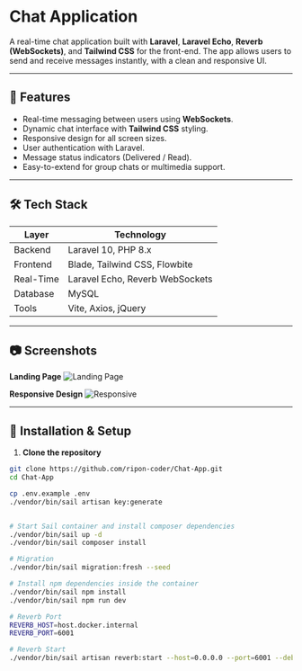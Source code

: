 # Chat Application

A real-time chat application built with **Laravel**, **Laravel Echo**, **Reverb (WebSockets)**, and **Tailwind CSS** for the front-end. The app allows users to send and receive messages instantly, with a clean and responsive UI.

---

## 🌟 Features

- Real-time messaging between users using **WebSockets**.
- Dynamic chat interface with **Tailwind CSS** styling.
- Responsive design for all screen sizes.
- User authentication with Laravel.
- Message status indicators (Delivered / Read).
- Easy-to-extend for group chats or multimedia support.

---

## 🛠 Tech Stack

| Layer | Technology |
|-------|------------|
| Backend | Laravel 10, PHP 8.x |
| Frontend | Blade, Tailwind CSS, Flowbite |
| Real-Time | Laravel Echo, Reverb WebSockets |
| Database | MySQL |
| Tools | Vite, Axios, jQuery |

---

## 📷 Screenshots

**Landing Page**
![Landing Page](https://img.icons8.com/color/96/000000/chat.png)

**Responsive Design**
![Responsive](https://static.thenounproject.com/png/responsive-design-icon-67425-512.png)

---

## 🚀 Installation & Setup

1. **Clone the repository**
```bash
git clone https://github.com/ripon-coder/Chat-App.git
cd Chat-App

cp .env.example .env
./vendor/bin/sail artisan key:generate


# Start Sail container and install composer dependencies
./vendor/bin/sail up -d
./vendor/bin/sail composer install

# Migration
./vendor/bin/sail migration:fresh --seed

# Install npm dependencies inside the container
./vendor/bin/sail npm install
./vendor/bin/sail npm run dev

# Reverb Port
REVERB_HOST=host.docker.internal
REVERB_PORT=6001

# Reverb Start
./vendor/bin/sail artisan reverb:start --host=0.0.0.0 --port=6001 --debug
